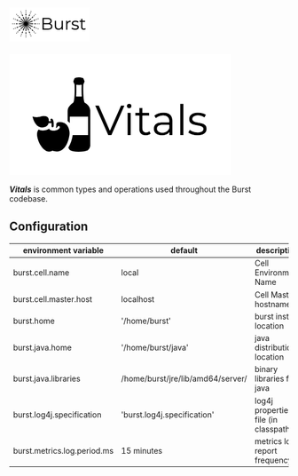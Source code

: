 ![Burst](../doc/burst_small.png "")
--

![](./doc/vitals.png "")

___Vitals___ is common types and operations used throughout the Burst codebase.


## Configuration
|  environment variable |  default |  description |
|---|---|---|
|  burst.cell.name |  local |  Cell Environment Name  |
|  burst.cell.master.host | localhost | Cell Master hostname |
|  burst.home |  '/home/burst' |  burst install location  |
|  burst.java.home |  '/home/burst/java' |  java distribution location  |
|  burst.java.libraries |  /home/burst/jre/lib/amd64/server/ |  binary libraries for java  |
|  burst.log4j.specification |  'burst.log4j.specification' |  log4j properties file (in classpath)  |
|  burst.metrics.log.period.ms | 15 minutes | metrics log report frequency |
